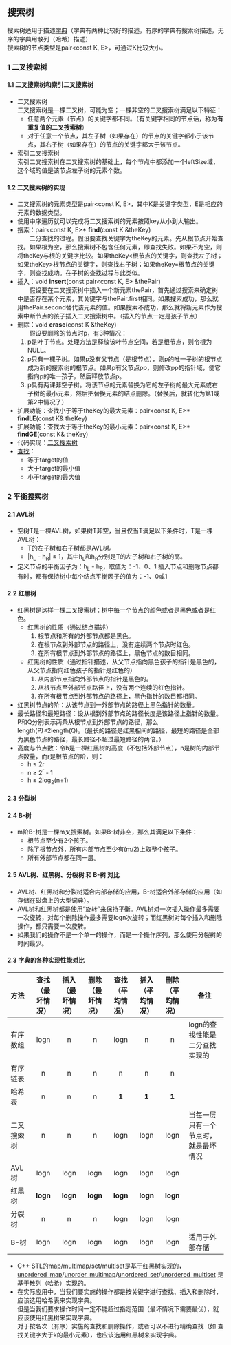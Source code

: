 ## 搜索树  

搜索树适用于描述[字典](../../Dict)（字典有两种比较好的描述，有序的字典有搜索树描述，无序的字典用散列（哈希）描述）  
搜索树的节点类型是pair<const K, E>，可通过K比较大小。  

### 1 二叉搜索树  

#### 1.1 二叉搜索树和索引二叉搜索树   
- 二叉搜索树  
  二叉搜索树是一棵二叉树，可能为空；一棵非空的二叉搜索树满足以下特征：  
  - 任意两个元素（节点）的关键字都不同。（有关键字相同的节点话，称为**有重复值的二叉搜索树**）  
  - 对于任意一个节点，其左子树（如果存在）的节点的关键字都小于该节点，其右子树（如果存在）的节点的关键字都大于该节点。  
- 索引二叉搜索树  
  索引二叉搜索树在二叉搜索树的基础上，每个节点中都添加一个leftSize域，这个域的值是该节点左子树的元素个数。  

#### 1.2 二叉搜索树的实现 
 - 二叉搜索树的元素类型是pair<const K, E>，其中K是关键字类型，E是相应的元素的数据类型。  
 - 使用中序遍历就可以完成将二叉搜索树的元素按照key从小到大输出。  
 - 搜索：pair<const K, E>\* **find**(const K &theKey)  
&emsp;&emsp;二分查找的过程。假设要查找关键字为theKey的元素。先从根节点开始查找。如果根为空，那么搜索树不包含任何元素，即查找失败。如果不为空，则将theKey与根的关键字比较。如果theKey<根节点的关键字，则查找左子树；如果theKey>根节点的关键字，则查找右子树；如果theKey=根节点的关键字，则查找成功。在子树的查找过程与此类似。  
 - 插入：void **insert**(const pair<const K, E> &thePair)  
&emsp;&emsp;假设要在二叉搜索树中插入一个新元素thePair，首先通过搜索来确定树中是否存在某个元素，其关键字与thePair.first相同。如果搜索成功，那么就用thePair.second替代该元素的值。如果搜索不成功，那么就将新元素作为搜索中断节点的孩子插入二叉搜索树中。（插入的节点一定是孩子节点）
 - 删除：void **erase**(const K &theKey)  
&emsp;&emsp;假设要删除的节点时p，有3种情况：  
   1. p是叶子节点。处理方法是释放该叶节点空间，若是根节点，则令根为NULL。
   2. p只有一棵子树。如果p没有父节点（是根节点），则p的唯一子树的根节点成为新的搜索树的根节点。如果p有父节点pp，则修改pp的指针域，使它指向p的唯一孩子，然后释放节点p。
   3. p具有两课非空子树。将该节点的元素替换为它的左子树的最大元素或右子树的最小元素，然后把替换元素的结点删除。（替换后，就转化为第1或第2中情况了）
 - 扩展功能：查找小于等于theKey的最大元素：pair<const K, E>\* **findLE**(const K& theKey)
 - 扩展功能：查找大于等于theKey的最小元素：pair<const K, E>\* **findGE**(const K& theKey)
 - 代码实现：[二叉搜索树](./binarySearchTree.h)
 - [查找](./search.cpp)：
   - 等于target的值
   - 大于target的最小值
   - 小于target的最大值

### 2 平衡搜索树
#### 2.1 AVL树
 - 空树T是一棵AVL树，如果树T非空，当且仅当T满足以下条件时，T是一棵AVL树：
   - T的左子树和右子树都是AVL树。
   - |h<sub>L</sub> - h<sub>R</sub>| ≤ 1，其中h<sub>L</sub>和h<sub>R</sub>分别是T的左子树和右子树的高。
 - 定义节点的平衡因子为：h<sub>L</sub> - h<sub>R</sub>，取值为：-1、0、1
   插入节点和删除节点都有时，都有保持树中每个结点平衡因子的值为：-1、0或1

#### 2.2 红黑树
 - 红黑树是这样一棵二叉搜索树：树中每一个节点的颜色或者是黑色或者是红色。
   - 红黑树的性质（通过结点描述）
     1. 根节点和所有的外部节点都是黑色。
     2. 在根节点到外部节点的路径上，没有连续两个节点时红色。
     3. 在所有根节点到外部节点的路径上，黑色节点的数目相同。
   - 红黑树的性质（通过指针描述，从父节点指向黑色孩子的指针是黑色的，从父节点指向红色孩子的指针是红色的）
     1. 从内部节点指向外部节点的指针是黑色的。
     2. 从根节点至外部节点路径上，没有两个连续的红色指针。
     3. 在所有根节点到外部节点的路径上，黑色指针的数目都相同。
 - 红黑树节点的阶：从该节点到一外部节点的路径上黑色指针的数量。
 - 最长路径和最短路径：设从根到外部节点的路径长度是该路径上指针的数量。P和Q分别表示两条从根节点到外部节点的路径，那么length(P)≤2length(Q)。（最长的路径是红黑相间的路径，最短的路径是全部为黑色节点的路径，最长路径不超过最短路径的两倍。）
 - 高度与节点数：令h是一棵红黑树的高度（不包括外部节点），n是树的内部节点数量，而r是根节点的阶，则：
   - h ≤ 2r
   - n ≥ 2<sup>r</sup> - 1
   - h ≤ 2log<sub>2</sub>(n+1)

#### 2.3 分裂树

#### 2.4 B-树
 - m阶B-树是一棵m叉搜索树。如果B-树非空，那么其满足以下条件：
   - 根节点至少有2个孩子。
   - 除了根节点外，所有内部节点至少有(m/2)上取整个孩子。
   - 所有外部节点都在同一层。

#### 2.5 AVL树、红黑树、分裂树 和 B-树 对比
 - AVL树、红黑树和分裂树适合内部存储的应用，B-树适合外部存储的应用（如 存储在磁盘上的大型词典）。
 - AVL树和红黑树都是使用“旋转”来保持平衡。AVL树对一次插入操作最多需要一次旋转，对每个删除操作最多需要logn次旋转；而红黑树对每个插入和删除操作，都只需要一次旋转。
 - 如果我们的操作不是一个单一的操作，而是一个操作序列，那么使用分裂树的时间最少。

#### 2.3 字典的各种实现性能对比
| 方法 | 查找<br />（最坏情况） | 插入<br />（最坏情况） | 删除<br />（最坏情况） | 查找<br />（平均情况） | 插入<br />（平均情况） | 删除<br />（平均情况） |备注
|:---|:---:|:---:|:---:|:---:|:---:|:---:|---|
|有序数组|logn|n|n|logn|n|n|logn的查找性能是二分查找实现的|
|有序链表|n|n|n|n|n|n||
|哈希表|n|n|n|**1**|**1**|**1**||
|二叉搜索树|n|n|n|logn|logn|logn|当每一层只有一个节点时，就是最坏情况|
|AVL树|logn|logn|logn|logn|logn|logn||
|红黑树|**logn**|**logn**|**logn**|**logn**|**logn**|**logn**||
|分裂树|n|n|n|logn|logn|logn||
|B-树|logn|logn|logn|logn|logn|logn|适用于外部存储|
 - C\+\+ STL的[map](http://www.cplusplus.com/reference/map/map/?kw=map)/[multimap](http://www.cplusplus.com/reference/map/multimap/?kw=multimap)/[set](http://www.cplusplus.com/reference/set/set/?kw=set)/[multiset](http://www.cplusplus.com/reference/set/multiset/?kw=multiset)是基于红黑树实现的，[unordered_map](http://www.cplusplus.com/reference/unordered_map/unordered_map/?kw=unordered_map)/[unorder_multimap](http://www.cplusplus.com/reference/unordered_map/unordered_multimap/?kw=unordered_multimap)/[unordered_set](http://www.cplusplus.com/reference/unordered_set/unordered_set/?kw=unordered_set)/[unordered_multiset](http://www.cplusplus.com/reference/unordered_set/unordered_multiset/?kw=unordered_multiset) 是基于散列（哈希）实现的。
 - 在实际应用中，当我们要实施的操作都是按关键字进行查找、插入和删除时，应该选用哈希表来实现字典。<br/>但是当我们要求操作时间一定不能超过指定范围（最坏情况下需要最优），就应该使用红黑树来实现字典。<br/>对于按名次（有序）实施的查找和删除操作，或者可以不进行精确查找（如 查找关键字大于k的最小元素），也应该选用红黑树来实现字典。
